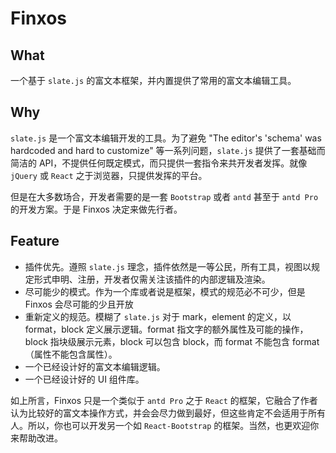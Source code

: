 # Finxos

## What

一个基于 `slate.js` 的富文本框架，并内置提供了常用的富文本编辑工具。

## Why

`slate.js` 是一个富文本编辑开发的工具。为了避免 "The editor's 'schema' was hardcoded and hard to customize" 等一系列问题，`slate.js` 提供了一套基础而简洁的 API，不提供任何既定模式，而只提供一套指令来共开发者发挥。就像 `jQuery` 或 `React` 之于浏览器，只提供发挥的平台。

但是在大多数场合，开发者需要的是一套 `Bootstrap` 或者 `antd` 甚至于 `antd Pro` 的开发方案。于是 Finxos 决定来做先行者。

## Feature

- 插件优先。遵照 `slate.js` 理念，插件依然是一等公民，所有工具，视图以规定形式申明、注册，开发者仅需关注该插件的内部逻辑及渲染。
- 尽可能少的模式。作为一个库或者说是框架，模式的规范必不可少，但是 Finxos 会尽可能的少且开放
- 重新定义的规范。模糊了 `slate.js` 对于 mark，element 的定义，以 format，block 定义展示逻辑。format 指文字的额外属性及可能的操作，block 指块级展示元素，block 可以包含 block，而 format 不能包含 format（属性不能包含属性）。
- 一个已经设计好的富文本编辑逻辑。
- 一个已经设计好的 UI 组件库。

如上所言，Finxos 只是一个类似于 `antd Pro` 之于 `React` 的框架，它融合了作者认为比较好的富文本操作方式，并会会尽力做到最好，但这些肯定不会适用于所有人。所以，你也可以开发另一个如 `React-Bootstrap` 的框架。当然，也更欢迎你来帮助改进。

